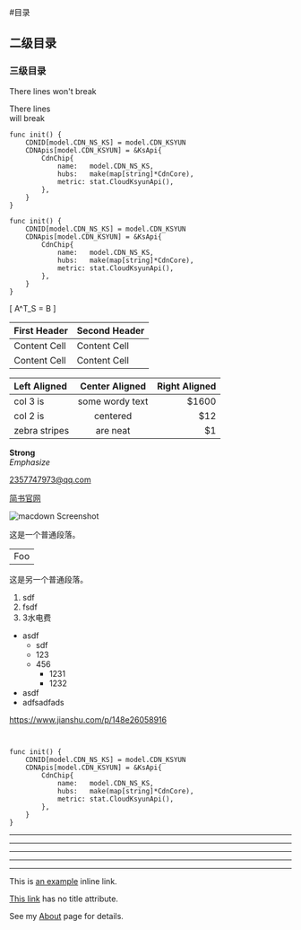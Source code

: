 #目录
## 二级目录
### 三级目录

There lines
won't break

There lines	 
will break

~~~
func init() {
	CDNID[model.CDN_NS_KS] = model.CDN_KSYUN
	CDNApis[model.CDN_KSYUN] = &KsApi{
		CdnChip{
			name:   model.CDN_NS_KS,
			hubs:   make(map[string]*CdnCore),
			metric: stat.CloudKsyunApi(),
		},
	}
}
~~~

```
func init() {
	CDNID[model.CDN_NS_KS] = model.CDN_KSYUN
	CDNApis[model.CDN_KSYUN] = &KsApi{
		CdnChip{
			name:   model.CDN_NS_KS,
			hubs:   make(map[string]*CdnCore),
			metric: stat.CloudKsyunApi(),
		},
	}
}
```
\[
   A^T_S = B
\]

First Header  |     Second Header
--------------- | -------------
Content Cell  | Content Cell
Content Cell  | Content Cell

| Left Aligned  | Center Aligned  | Right Aligned |
|:------------- |:---------------:| -------------:|
| col 3 is      | some wordy text |         $1600 |
| col 2 is      | centered        |           $12 |
| zebra stripes | are neat        |            $1 |


**Strong**   
*Emphasize*

<2357747973@qq.com>

[简书官网](http://www.jianshu.com)

![macdown Screenshot](http://upload-images.jianshu.io/upload_images/979175-5b32f52384271f2d.png?imageMogr2/auto-orient/strip%7CimageView2/2/w/1240)

 
这是一个普通段落。

<table>
    <tr>
        <td>Foo</td>
    </tr>
</table>

这是另一个普通段落。


1. sdf
2. fsdf
3. 3水电费

+ asdf  
 	+ sdf
 	+ 123
 	+ 456  
 		* 1231
 		* 1232
+ asdf
+ adfsadfads
  
<https://www.jianshu.com/p/148e26058916>

<pre><code>

func init() {
	CDNID[model.CDN_NS_KS] = model.CDN_KSYUN
	CDNApis[model.CDN_KSYUN] = &KsApi{
		CdnChip{
			name:   model.CDN_NS_KS,
			hubs:   make(map[string]*CdnCore),
			metric: stat.CloudKsyunApi(),
		},
	}
}
</code></pre>
---
- -  -
***
***
* * *



This is [an example](http://baidu.com/ "Title") inline link.

[This link](http://example.net/) has no title attribute.

See my [About](/about/) page for details.


